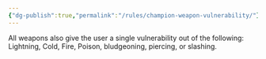 ```yaml
---
{"dg-publish":true,"permalink":"/rules/champion-weapon-vulnerability/"}
---
```


All weapons also give the user a single vulnerability out of the following:  
Lightning, Cold, Fire, Poison, bludgeoning, piercing, or slashing.